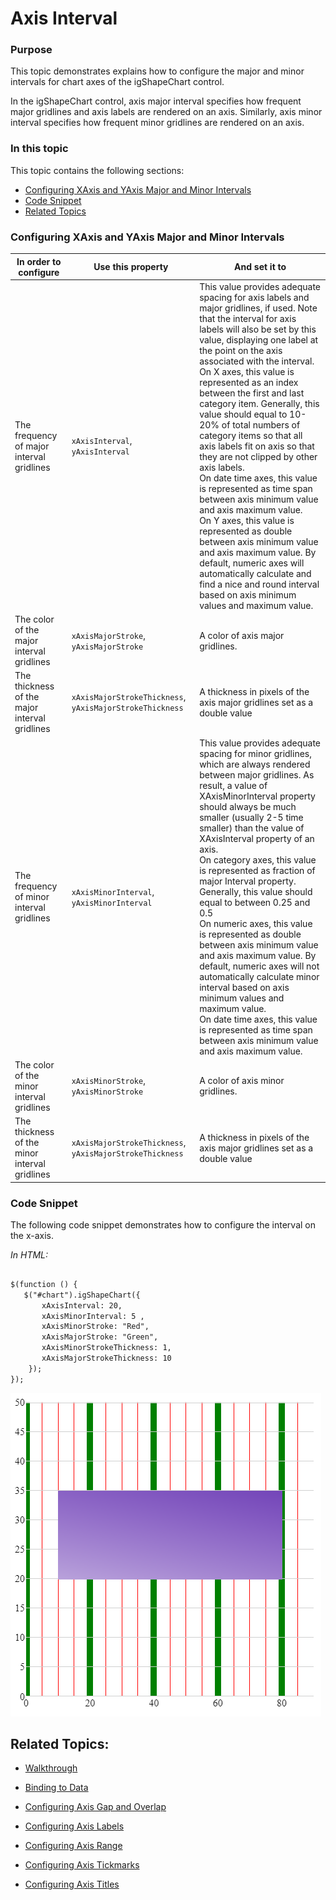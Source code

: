 ﻿<!--
|metadata|
{
    "fileName": "shapechart-configuring-axis-intervals",
    "controlName": "igShapeChart",
    "tags": ["API", "shapechart", "Interval"]
}
|metadata|
-->

# Axis Interval

### Purpose
This topic demonstrates explains how to configure the major and minor intervals for chart axes of the igShapeChart control. 

In the igShapeChart control, axis major interval specifies how frequent major gridlines and axis labels are rendered on an axis. Similarly, axis minor interval specifies how frequent minor gridlines are rendered on an axis.


### In this topic

This topic contains the following sections:

- [Configuring XAxis and YAxis Major and Minor Intervals](#ConfiguringXAxis)
- [Code Snippet](#codesnippet)
- [Related Topics](#relatedtopics)

### <a id="ConfiguringXAxis"/>Configuring XAxis and YAxis Major and Minor Intervals

In order to configure|Use this property|And set it to
---|---|---
The frequency of major interval gridlines | `xAxisInterval`, `yAxisInterval` | This value provides adequate spacing for axis labels and major gridlines, if used. Note that the interval for axis labels will also be set by this value, displaying one label at the point on the axis associated with the interval.<br/>On X axes, this value is represented as an index between the first and last category item. Generally, this value should equal to 10-20% of total numbers of category items so that all axis labels fit on axis so that they are not clipped by other axis labels.<br/>On date time axes, this value is represented as time span between axis minimum value and axis maximum value. <br/> On Y axes, this value is represented as double between axis minimum value and axis maximum value. By default, numeric axes will automatically calculate and find a nice and round interval based on axis minimum values and maximum value.
The color of the major interval gridlines | `xAxisMajorStroke`, `yAxisMajorStroke` | A color of axis major gridlines.
The thickness of the major interval gridlines | `xAxisMajorStrokeThickness`, `yAxisMajorStrokeThickness` | A thickness in pixels of the axis major gridlines set as a double value
The frequency of minor interval gridlines | `xAxisMinorInterval`, `yAxisMinorInterval` | This value provides adequate spacing for minor gridlines, which are always rendered between major gridlines. As result, a value of XAxisMinorInterval property should always be much smaller (usually 2-5 time smaller) than the value of XAxisInterval property of an axis.<br/>On category axes, this value is represented as fraction of major Interval property. Generally, this value should equal to between 0.25 and 0.5 <br/> On numeric axes, this value is represented as double between axis minimum value and axis maximum value. By default, numeric axes will not automatically calculate minor interval based on axis minimum values and maximum value. <br/> On date time axes, this value is represented as time span between axis minimum value and axis maximum value.
The color of the minor interval gridlines|`xAxisMinorStroke`, `yAxisMinorStroke` | A color of axis minor gridlines.
The thickness of the  minor interval gridlines|`xAxisMajorStrokeThickness`, `yAxisMajorStrokeThickness`|A thickness in pixels of the axis major gridlines set as a double value

### <a id="codesnippet"/> Code Snippet

The following code snippet demonstrates how to configure the interval on the x-axis.

*In HTML:*

```html

$(function () {
   $("#chart").igShapeChart({
       xAxisInterval: 20,
       xAxisMinorInterval: 5 , 
       xAxisMinorStroke: "Red",    
       xAxisMajorStroke: "Green",  
       xAxisMinorStrokeThickness: 1,
       xAxisMajorStrokeThickness: 10
    });
});
```

![](images/shapechart-intervals-01.png)

## <a id="relatedtopics"/>Related Topics:

- [Walkthrough](shapechart-adding.html)

- [Binding to Data](shapechart-binding-to-data.html)

- [Configuring Axis Gap and Overlap](shapechart-configuring-axis-gap-and-overlap.html)

- [Configuring Axis Labels](shapechart-axis-labels.html)

- [Configuring Axis Range](shapechart-configuring-axis-range.html)

- [Configuring Axis Tickmarks](shapechart-axis-tickmarks.html)

- [Configuring Axis Titles](shapechart-configuring-axis-titles.html)
